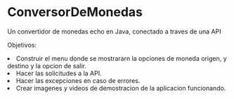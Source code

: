 # ConversorDeMonedas
Un convertidor de monedas echo en Java, conectado a traves de una API 

Objetivos:

<li>Construir el menu donde se mostrararn la opciones de moneda origen, y destino
y la opcion de salir.</li>

<li>Hacer las solicitudes a la API.</li>

<li>Hacer las excepciones en caso de errores.</li>

<li>Crear imagenes y videos de demostracion de la aplicacion funcionando.</li>

